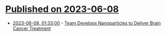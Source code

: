 # [Published on 2023-06-08](index.md)

* [2023-06-08, 01:33:00](https://soylentnews.org/article.pl?sid=23/06/06/0346259&from=rss) - [Team Develops Nanoparticles to Deliver Brain Cancer Treatment](https://soylentnews.org/article.pl?sid=23/06/06/0346259&from=rss)
